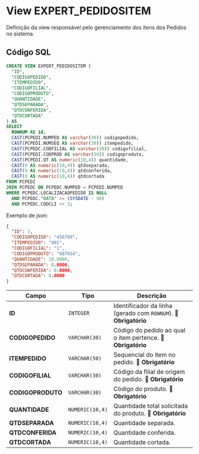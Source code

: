 # View EXPERT_PEDIDOSITEM

Definição da view responsável pelo gerenciamento dos itens dos Pedidos no sistema.  

## Código SQL

```sql
CREATE VIEW EXPERT_PEDIDOSITEM (
  "ID",
  "CODIGOPEDIDO",
  "ITEMPEDIDO",
  "CODIGOFILIAL",
  "CODIGOPRODUTO",
  "QUANTIDADE",
  "QTDSEPARADA",
  "QTDCONFERIDA",
  "QTDCORTADA"
) AS 
SELECT 
  ROWNUM AS id,
  CAST(PCPEDI.NUMPED AS varchar(30)) codigopedido,
  CAST(PCPEDI.NUMSEQ AS varchar(30)) itempedido,  
  CAST(PCPEDC.CODFILIAL AS varchar(30)) codigofilial,
  CAST(PCPEDI.CODPROD AS varchar(30)) codigoproduto,
  CAST(PCPEDI.QT AS numeric(10,4)) quantidade,
  CAST(0 AS numeric(10,4)) qtdseparada,
  CAST(0 AS numeric(10,4)) qtdconferida,
  CAST(0 AS numeric(10,4)) qtdcortada
FROM PCPEDI 
JOIN PCPEDC ON PCPEDC.NUMPED = PCPEDI.NUMPED
WHERE PCPEDC.LOCALIZACAOPEDIDO IS NULL
  AND PCPEDC."DATA" >= (SYSDATE - 90)
  AND PCPEDC.CODCLI <> 3;

```


Exemplo de json:

```json
{
  "ID": 1,
  "CODIGOPEDIDO": "456789",
  "ITEMPEDIDO": "001",
  "CODIGOFILIAL": "1",
  "CODIGOPRODUTO": "987654",
  "QUANTIDADE": 10.0000,
  "QTDSEPARADA": 0.0000,
  "QTDCONFERIDA": 0.0000,
  "QTDCORTADA": 0.0000
}

```

| Campo             | Tipo            | Descrição                                                        |
| ----------------- | --------------- | ---------------------------------------------------------------- |
| **ID**            | `INTEGER`       | Identificador da linha (gerado com `ROWNUM`). 🔴 **Obrigatório** |
| **CODIGOPEDIDO**  | `VARCHAR(30)`   | Código do pedido ao qual o item pertence. 🔴 **Obrigatório**     |
| **ITEMPEDIDO**    | `VARCHAR(50)`   | Sequencial do item no pedido. 🔴 **Obrigatório**                 |
| **CODIGOFILIAL**  | `VARCHAR(30)`   | Código da filial de origem do pedido. 🔴 **Obrigatório**         |
| **CODIGOPRODUTO** | `VARCHAR(30)`   | Código do produto. 🔴 **Obrigatório**                            |
| **QUANTIDADE**    | `NUMERIC(10,4)` | Quantidade total solicitada do produto. 🔴 **Obrigatório**       |
| **QTDSEPARADA**   | `NUMERIC(10,4)` | Quantidade separada.                                             |
| **QTDCONFERIDA**  | `NUMERIC(10,4)` | Quantidade conferida.                                            |
| **QTDCORTADA**    | `NUMERIC(10,4)` | Quantidade cortada.                                              |

